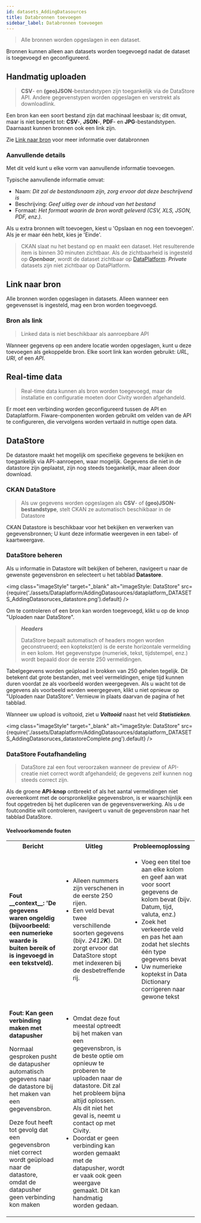 ```yaml
---
id: datasets_AddingDatasources
title: Databronnen toevoegen
sidebar_label: Databronnen toevoegen
---
```

>Alle bronnen worden opgeslagen in een dataset.

Bronnen kunnen alleen aan datasets worden toegevoegd nadat de dataset is toegevoegd en geconfigureerd. 

## Handmatig uploaden
> **CSV**- en **(geo)JSON**-bestandstypen zijn toegankelijk via de DataStore API. Andere gegevenstypen worden opgeslagen en verstrekt als downloadlink.

Een bron kan een soort bestand zijn dat machinaal leesbaar is; dit omvat, maar is niet beperkt tot: **CSV**-, **JSON**-, **PDF**- en  **JPG**-bestandstypen. Daarnaast kunnen bronnen ook een link zijn. 

Zie <a href="#link-to-source">Link naar bron</a> voor meer informatie over databronnen 

### Aanvullende details
Met dit veld kunt u elke vorm van aanvullende informatie toevoegen.

Typische aanvullende informatie omvat: 
* Naam: *Dit zal de bestandsnaam zijn, zorg ervoor dat deze beschrijvend is*
* Beschrijving: *Geef uitleg over de inhoud van het bestand*
* Formaat: *Het formaat waarin de bron wordt geleverd (CSV, XLS, JSON, PDF, enz.).*

Als u extra bronnen wilt toevoegen, kiest u 'Opslaan en nog een toevoegen'. Als je er maar één hebt, kies je 'Einde'. 

> CKAN slaat nu het bestand op en maakt een dataset. Het resulterende item is binnen 30 minuten zichtbaar. Als de zichtbaarheid is ingesteld op ***Openbaar***, wordt de dataset zichtbaar op <a href="https://www.dataplatform.nl" target="_blank" rel="noreferrer noopener">DataPlatform</a>. ***Private*** datasets zijn niet zichtbaar op DataPlatform. 

## Link naar bron 
Alle bronnen worden opgeslagen in datasets. Alleen wanneer een gegevensset is ingesteld, mag een bron worden toegevoegd.

### Bron als link
> Linked data is niet beschikbaar als aanroepbare API

Wanneer gegevens op een andere locatie worden opgeslagen, kunt u deze toevoegen als gekoppelde bron. Elke soort link kan worden gebruikt: *URL*, *URI*, of een *API*.

## Real-time data
> Real-time data kunnen als bron worden toegevoegd, maar de installatie en configuratie moeten door Civity worden afgehandeld.  

Er moet een verbinding worden geconfigureerd tussen de API en Dataplatform. Fiware-componenten worden gebruikt om velden van de API te configureren, die vervolgens worden vertaald in nuttige open data.

## DataStore

De datastore maakt het mogelijk om specifieke gegevens te bekijken en toegankelijk via API-aanroepen, waar mogelijk. Gegevens die niet in de datastore zijn geplaatst, zijn nog steeds toegankelijk, maar alleen door download.

### CKAN DataStore
>Als uw gegevens worden opgeslagen als **CSV**- of **(geo)JSON-bestandstype**, stelt CKAN ze automatisch beschikbaar in de Datastore 

CKAN Datastore is beschikbaar voor het bekijken en verwerken van gegevensbronnen; U kunt deze informatie weergeven in een tabel- of kaartweergave. 

### DataStore beheren
Als u informatie in Datastore wilt bekijken of beheren, navigeert u naar de gewenste gegevensbron en selecteert u het tabblad **Datastore**. 

<img class="imageStyle"  target="_blank" alt="imageStyle: DataStore" src={require('./assets/Dataplatform/AddingDatasources/dataplatform_DATASETS_AddingDatasoruces_datastore.png').default} />

Om te controleren of een bron kan worden toegevoegd, klikt u op de knop "Uploaden naar DataStore".

> ***Headers***
>
> DataStore bepaalt automatisch of headers mogen worden geconstrueerd; een koptekst(en) is de eerste horizontale vermelding in een kolom. Het gegevenstype (numeriek, tekst, tijdstempel, enz.) wordt bepaald door de eerste 250 vermeldingen.

Tabelgegevens worden geüpload in brokken van 250 gehelen tegelijk. Dit betekent dat grote bestanden, met veel vermeldingen, enige tijd kunnen duren voordat ze als voorbeeld worden weergegeven. Als u wacht tot de gegevens als voorbeeld worden weergegeven, klikt u niet opnieuw op "Uploaden naar DataStore". Vernieuw in plaats daarvan de pagina of het tabblad. 

Wanneer uw upload is voltooid, ziet u ***Voltooid*** naast het veld ***Statistieken***. 

<img class="imageStyle" target="_blank" alt="imageStyle: DataStore" src={require('./assets/Dataplatform/AddingDatasources/dataplatform_DATASETS_AddingDatasoruces_datastoreComplete.png').default} />

### DataStore Foutafhandeling
> DataStore zal een fout veroorzaken wanneer de preview of API-creatie niet correct wordt afgehandeld; de gegevens zelf kunnen nog steeds correct zijn.

Als de groene **API-knop** ontbreekt of als het aantal vermeldingen niet overeenkomt met de oorspronkelijke gegevensbron, is er waarschijnlijk een fout opgetreden bij het dupliceren van de gegevensverwerking. Als u de foutconditie wilt controleren, navigeert u vanuit de gegevensbron naar het tabblad DataStore. 

#### Veelvoorkomende fouten

<table class="versions">
    <tbody>
        <tr>
            <th>Bericht</th>
            <th>Uitleg</th>
            <th>Probleemoplossing</th>
        </tr>
        <tr>
            <td>
                <strong>
                Fout __context__: 'De gegevens waren ongeldig (bijvoorbeeld: een numerieke waarde is buiten bereik of is ingevoegd in een tekstveld). 
                </strong>
            </td>
            <td>
                <ul>
                    <li>Alleen nummers zijn verschenen in de eerste 250 rijen. </li>
                    <li> Een veld bevat twee verschillende soorten gegevens (bijv. <i>2412<strong>K</strong></i>). Dit zorgt ervoor dat DataStore stopt met indexeren bij de desbetreffende rij.</li>
                </ul>
            </td>
            <td>
                <ul>
                    <li>Voeg een titel toe aan elke kolom en geef aan wat voor soort gegevens de kolom bevat (bijv. Datum, tijd, valuta, enz.)</li>
                    <li>Zoek het verkeerde veld en pas het aan zodat het slechts één type gegevens bevat</li>
                    <li>Uw numerieke koptekst in Data Dictionary corrigeren naar gewone tekst</li>
                </ul>
            </td>
        </tr>
        <tr>
            <td>
                <strong>Fout: Kan geen verbinding maken met datapusher</strong>
                <p>
                        Normaal gesproken pusht de datapusher automatisch gegevens naar de datastore bij het maken van een gegevensbron. 
                </p>
                <p>
                        Deze fout heeft tot gevolg dat een gegevensbron niet correct wordt geüpload naar de datastore, omdat de datapusher geen verbinding kon maken
                </p>
            </td>
            <td>
                <ul>
                    <li>
                        Omdat deze fout meestal optreedt bij het maken van een gegevensbron, is de beste optie om opnieuw te proberen te uploaden naar de datastore. Dit zal het probleem bijna altijd oplossen. Als dit niet het geval is, neemt u contact op met Civity. 
                    </li>
                    <li>
                        Doordat er geen verbinding kan worden gemaakt met de datapusher, wordt er vaak ook geen weergave gemaakt. Dit kan handmatig worden gedaan. 
                    </li>
                </ul>
            </td>
        </tr>
    </tbody>
</table>


